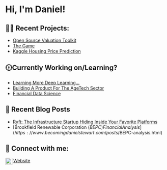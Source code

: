 <h1>Hi, I'm Daniel! <br/><a href="https://www.linkedin.com/in/daniel-stewart-programming/"></a></h1>

<h2>👨‍💻 Recent Projects:</h2>
  
  - [Open Source Valuation Toolkit](https://github.com/dstew1/valuation-toolkit)
  - [The Game](https://github.com/dstew1/The-Game)
  - [Kaggle Housing Price Prediction](https://github.com/dstew1/housingpriceprediction)

<h2>🕧Currently Working on/Learning?</h2>

- [Learning More Deep Learning...](https://en.wikipedia.org/wiki/Deep_learning)
- [Building A Product For The AgeTech Sector](https://en.wikipedia.org/wiki/Gerontechnology)
- [Financial Data Science](https://ca.finance.yahoo.com/)

<h2>📝 Recent Blog Posts</h2>

- [Ryft: The Infrastructure Startup Hiding Inside Your Favorite Platforms](https://www.becomingdanielstewart.com/posts/ryft.html)
- [Brookfield Renewable Corporation ($BEPC) Financial Analysis](https://www.becomingdanielstewart.com/posts/$BEPC-analysis.html)

<h2> 🤳 Connect with me:</h2>

[<img align="left" alt="dstew1 | LinkedIn" width="22px" src="https://cdn.jsdelivr.net/npm/simple-icons@v3/icons/linkedin.svg" />][linkedin]


[linkedin]: https://www.linkedin.com/in/danthemans/
<a href="https://www.becomingdanielstewart.com/"> Website </a>
